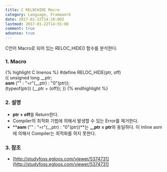 ```yaml
---
title: C RELOCHIDE Macro
category: Language, Framework
date: 2017-01-22T14:10:00Z
lastmod: 2017-01-22T14:55:00
comment: true
adsense: true
---
```


C언어 Macro로 되어 있는 RELOC_HIDE() 함수를 분석한다.

### 1. Macro

{% highlight C linenos %}
#define RELOC_HIDE(ptr, off)                    \
  ({ unsigned long __ptr;                       \
    __asm__ ("" : "=r"(__ptr) : "0"(ptr));      \
    (typeof(ptr)) (__ptr + (off)); })
{% endhighlight %}

### 2. 설명

* **ptr + off**을 Return한다.
* Compiler의 최적화 기법에 의해서 발생할 수 있는 Error를 제거한다.
* **__asm__ ("" : "=r"(__ptr) : "0"(ptr))**는 **__ptr = ptr**와 동일하다. 이 Inline asm에 의해서 Compiler는 최적화를 하지 못한다.

### 3. 참조
* [http://studyfoss.egloos.com/viewer/5374731](http://studyfoss.egloos.com/viewer/5374731)
